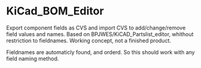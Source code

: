 # KiCad_BOM_Editor
Export component fields as CVS and import CVS to add/change/remove field values and names. Based on BPJWES/KiCAD_Partslist_editor, whithout restriction to fieldnames. Working concept, not a finished product.

Fieldnames are automaticly found, and orderd. So this should work with any field naming method.

